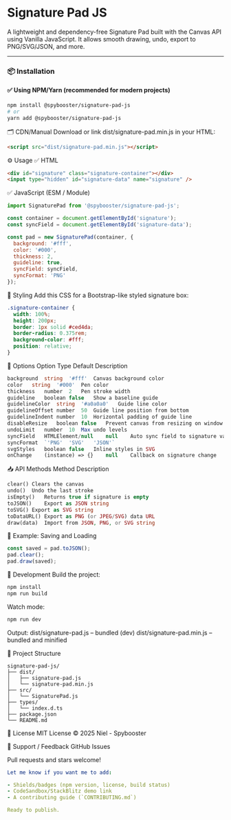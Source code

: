 # Signature Pad JS

A lightweight and dependency-free Signature Pad built with the Canvas API using Vanilla JavaScript. It allows smooth drawing, undo, export to PNG/SVG/JSON, and more.

---

### 📦 Installation

#### ✅ Using NPM/Yarn (recommended for modern projects)

```bash
npm install @spybooster/signature-pad-js
# or
yarn add @spybooster/signature-pad-js
```

🗂️ CDN/Manual
Download or link dist/signature-pad.min.js in your HTML:
```html
<script src="dist/signature-pad.min.js"></script>
```

⚙️ Usage
✅ HTML
```html
<div id="signature" class="signature-container"></div>
<input type="hidden" id="signature-data" name="signature" />
```

✅ JavaScript (ESM / Module)
```js
import SignaturePad from '@spybooster/signature-pad-js';

const container = document.getElementById('signature');
const syncField = document.getElementById('signature-data');

const pad = new SignaturePad(container, {
  background: '#fff',
  color: '#000',
  thickness: 2,
  guideline: true,
  syncField: syncField,
  syncFormat: 'PNG'
});
```

🎨 Styling
Add this CSS for a Bootstrap-like styled signature box:

```css
.signature-container {
  width: 100%;
  height: 200px;
  border: 1px solid #ced4da;
  border-radius: 0.375rem;
  background-color: #fff;
  position: relative;
}
```

🔧 Options
Option	Type	Default	Description
```php
background	string	'#fff'	Canvas background color
color	string	'#000'	Pen color
thickness	number	2	Pen stroke width
guideline	boolean	false	Show a baseline guide
guidelineColor	string	'#a0a0a0'	Guide line color
guidelineOffset	number	50	Guide line position from bottom
guidelineIndent	number	10	Horizontal padding of guide line
disableResize	boolean	false	Prevent canvas from resizing on window resize
undoLimit	number	10	Max undo levels
syncField	HTMLElement/null	null	Auto sync field to signature value
syncFormat	`'PNG'	'SVG'	'JSON'`
svgStyles	boolean	false	Inline styles in SVG
onChange	(instance) => {}	null	Callback on signature change
```

📥 API Methods
Method	Description
```php
clear()	Clears the canvas
undo()	Undo the last stroke
isEmpty()	Returns true if signature is empty
toJSON()	Export as JSON string
toSVG()	Export as SVG string
toDataURL()	Export as PNG (or JPEG/SVG) data URL
draw(data)	Import from JSON, PNG, or SVG string
```

🔄 Example: Saving and Loading
```js
const saved = pad.toJSON();
pad.clear();
pad.draw(saved);
```

🧪 Development
Build the project:
```bash
npm install
npm run build
```

Watch mode:
```bash
npm run dev
```

Output:
dist/signature-pad.js – bundled (dev)
dist/signature-pad.min.js – bundled and minified

📁 Project Structure
```pgsql
signature-pad-js/
├── dist/
│   ├── signature-pad.js
│   └── signature-pad.min.js
├── src/
│   └── SignaturePad.js
├── types/
│   └── index.d.ts
├── package.json
└── README.md
```

🧾 License
MIT License © 2025 Niel - Spybooster

💬 Support / Feedback
GitHub Issues

Pull requests and stars welcome!
```yaml
Let me know if you want me to add:

- Shields/badges (npm version, license, build status)
- CodeSandbox/StackBlitz demo link
- A contributing guide (`CONTRIBUTING.md`)

Ready to publish.
```
